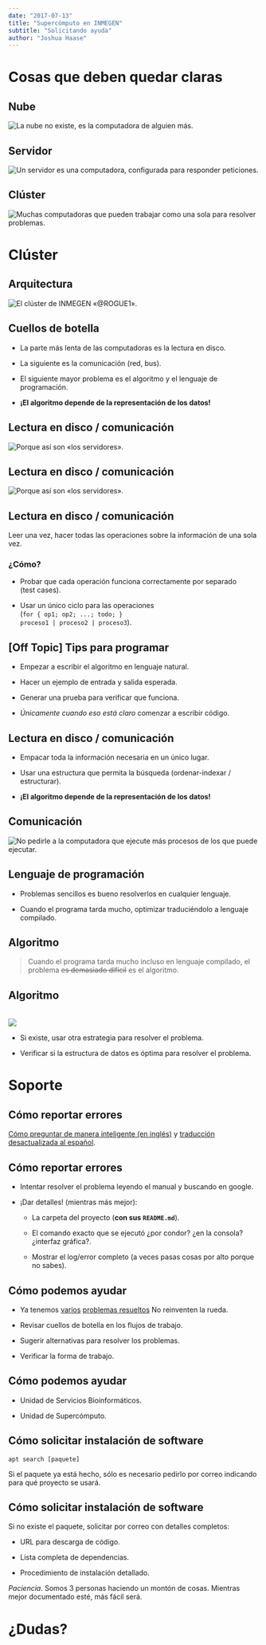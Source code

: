 ```yaml
---
date: "2017-07-13"
title: "Supercómputo en INMEGEN"
subtitle: "Solicitando ayuda"
author: "Joshua Haase"
---
```


# Cosas que deben quedar claras

## Nube

![La nube no existe, es la computadora de alguien más.](imagenes/nube.jpg )

## Servidor

![Un servidor es una computadora, configurada para responder peticiones.](imagenes/server.png )

## Clúster

![Muchas computadoras que pueden trabajar como una sola para resolver problemas.](imagenes/cluster_generic.png )

# Clúster

## Arquitectura

![El clúster de INMEGEN «@ROGUE1».](imagenes/cluster.png)

## Cuellos de botella

- La parte más lenta de las computadoras es la lectura en disco.

- La siguiente es la comunicación (red, bus).

- El siguiente mayor problema es el algoritmo y el lenguaje de programación.

- **¡El algoritmo depende de la representación de los datos!**

## Lectura en disco / comunicación

![Porque así son «los servidores».](imagenes/hardware.png)

## Lectura en disco / comunicación

![Porque así son «los servidores».](imagenes/bus-diagram.png)

## Lectura en disco / comunicación

Leer una vez, hacer todas las operaciones sobre la información de una sola vez.

### ¿Cómo?

- Probar que cada operación funciona correctamente por separado \
    (test cases).

- Usar un único ciclo para las operaciones \
    (`for { op1; op2; ...; todo; }` \
    `proceso1 | proceso2 | proceso3`).

## [Off Topic] Tips para programar

- Empezar a escribir el algoritmo en lenguaje natural.

- Hacer un ejemplo de entrada y salida esperada.

- Generar una prueba para verificar que funciona.

- *Únicamente cuando eso está claro* comenzar a escribir código.

## Lectura en disco / comunicación

- Empacar toda la información necesaria en un único lugar.

- Usar una estructura que permita la búsqueda (ordenar-indexar / estructurar).

- **¡El algoritmo depende de la representación de los datos!**

## Comunicación

![No pedirle a la computadora que ejecute más procesos de los que puede ejecutar.](imagenes/rutinas.jpg )

## Lenguaje de programación

- Problemas sencillos es bueno resolverlos en cualquier lenguaje.

- Cuando el programa tarda mucho, optimizar traduciéndolo a lenguaje compilado.

## Algoritmo

> Cuando el programa tarda mucho incluso en lenguaje compilado,
>  el problema ~~es demasiado difícil~~ es el algoritmo.

## Algoritmo

\
![](imagenes/caja.png )

- Si existe, usar otra estrategia para resolver el problema.

- Verificar si la estructura de datos es óptima para resolver el problema.

# Soporte

## Cómo reportar errores

[Cómo preguntar de manera inteligente (en inglés)](http://catb.org/~esr/faqs/smart-questions.html ) y
[traducción desactualizada al español](http://www.sindominio.net/ayuda/preguntas-inteligentes.html ).

## Cómo reportar errores

- Intentar resolver el problema leyendo el manual y buscando en google.

- ¡Dar detalles! (mientras más mejor):

    - La carpeta del proyecto (**con sus `README.md`**).

    - El comando exacto que se ejecutó ¿por condor? ¿en la consola? ¿interfaz gráfica?.

    - Mostrar el log/error completo (a veces pasas cosas por alto porque no sabes).

## Cómo podemos ayudar

- Ya tenemos [varios](https://github.com/INMEGEN?tab=repositories )
    [problemas ](https://github.com/xihh87?tab=repositories )
    [resueltos](https://github.com/hachepunto?tab=repositories )
    No reinventen la rueda.

- Revisar cuellos de botella en los flujos de trabajo.

- Sugerir alternativas para resolver los problemas.

- Verificar la forma de trabajo.

## Cómo podemos ayudar

- Unidad de Servicios Bioinformáticos.

- Unidad de Supercómputo.

## Cómo solicitar instalación de software

```
apt search [paquete]
```

Si el paquete ya está hecho, sólo es necesario pedirlo por correo indicando para qué proyecto se usará.

## Cómo solicitar instalación de software

Si no existe el paquete, solicitar por correo con detalles completos:

   - URL para descarga de código.

   - Lista completa de dependencias.

   - Procedimiento de instalación detallado.

*Paciencia*. Somos 3 personas haciendo un montón de cosas.
Mientras mejor documentado esté, más fácil será.

# ¿Dudas?
